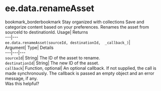  
#  ee.data.renameAsset
bookmark_borderbookmark Stay organized with collections  Save and categorize content based on your preferences.
Renames the asset from sourceId to destinationId. 
Usage| Returns  
---|---  
`ee.data.renameAsset(sourceId, destinationId,  _callback_)`|   
Argument|  Type| Details  
---|---|---  
`sourceId`| String| The ID of the asset to rename.  
`destinationId`| String| The new ID of the asset.  
`callback`| Function, optional| An optional callback. If not supplied, the call is made synchronously. The callback is passed an empty object and an error message, if any.  
Was this helpful?
